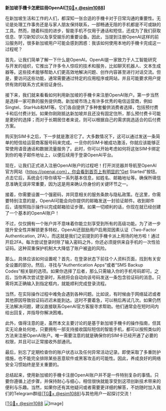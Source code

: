 **新加坡手機卡怎麽註冊OpenAI[[TG💪+ @esim1088](https://t.me/s/esim1088)]**

在新加坡生活和工作的人们，都深知一张合适的手機卡对于日常沟通的重要性。无论是处理工作事务还是与家人朋友保持联系，一部畅通无阻的手机都是不可或缺的工具。然而，随着科技的进步，智能手机不仅用于通话和短信，还成为了我们获取信息、学习新知识以及享受娱乐的重要设备。因此，当提到注册OpenAI这样的前沿服务时，很多新加坡用户可能会感到困惑：我该如何使用本地的手機卡完成这一过程呢？

首先，让我们简单了解一下什么是OpenAI。OpenAI是一家致力于人工智能研究与开发的组织，它推出了许多令人惊叹的技术和服务，比如聊天机器人、文本生成器等。这些技术能够帮助人们更高效地解决问题、创作内容甚至进行对话交流。但是，要访问这些功能，通常需要通过特定的应用程序或网站，并且可能要求用户提供有效的联系方式来验证身份。

接下来，我们就来看看如何利用新加坡的手機卡来注册OpenAI账户。第一步当然是选择一家可靠的服务提供商。新加坡市场上有许多优秀的电信运营商，例如Singtel、StarHub和M1等。它们各自提供了多种套餐供消费者选择，包括预付费卡和后付费计划。如果你刚刚抵达新加坡并且还没有固定住所，那么预付费卡可能是更好的选择；而对于长期居住者来说，则可以根据自己的需求挑选适合的后付费方案。

购买到SIM卡之后，下一步就是激活它了。大多数情况下，这可以通过发送一条简单的短信给运营商客服号码来完成。一旦你的SIM卡被成功激活，你就应该能够正常使用语音通话和数据流量服务了。此时，你可以开始考虑如何将这张SIM卡绑定到你的电子邮件地址上，以便后续用于登录OpenAI平台。

现在，让我们正式进入注册OpenAI账户的过程吧！打开浏览器并导航至OpenAI官方网站（https://openai.com），你会看到首页上有明显的“Get Started”按钮。点击它后，系统会引导你填写一系列基本信息，如姓名、邮箱地址等。确保所填信息准确无误非常重要，因为这是用来确认你身份的关键环节之一。

接着，你需要设置一个强密码，并同意相关的服务条款与隐私政策。在这里，你需要特别注意的是，OpenAI可能会向你提供的邮箱发送一封验证邮件。收到邮件后，请按照指示操作以完成邮箱验证步骤。如果一切顺利的话，你现在就已经创建了一个基本的OpenAI账户！

不过，仅仅拥有一个账户并不意味着你能立刻享受到所有的高级功能。为了进一步提升安全性并解锁更多特权，OpenAI还鼓励用户启用双因素认证（Two-Factor Authentication, 2FA）。而这就是我们之前提到的手機卡派上用场的地方啦！通过开启2FA，每次尝试登录时除了输入密码之外，你还必须提供来自手机的一次性验证码。这种双重保护机制大大降低了账户被盗的风险。

那么，具体应该如何设置呢？首先，在登录状态下前往个人资料页面，找到有关安全设置的部分。然后，寻找与“Authentication Apps”或者“SMS Backup Codes”相关联的选项。如果你选择了后者，那么只需输入你的手机号码即可。之后，当你再次尝试登录时，系统将会自动向该号码发送一条包含验证码的消息。只需将其正确输入到指定框内，就能顺利完成登录流程。

当然，在实际操作过程中难免会遇到各种问题。比如说，有时候由于网络延迟或者其他原因导致验证码迟迟未能到达。这时不要着急，可以稍后再试几次。如果仍然无法解决问题，建议直接联系OpenAI官方客服寻求帮助。他们通常会在短时间内给出回复，并指导你解决困难。

此外，值得注意的是，虽然本文主要讨论的是基于新加坡手機卡的操作指南，但其实无论身处何地，只要拥有一部支持接收国际短信的智能手机，都可以按照类似的方法来注册OpenAI账户。唯一需要注意的就是确保你的SIM卡已经开通了必要的权限，并且可以正常接收外部通讯。

最后，别忘了定期检查你的账户状态以及任何异常活动记录。即使采取了多重防护措施，也不能完全排除某些恶意软件或黑客攻击的可能性。因此，养成良好的网络安全习惯始终是至关重要的。

总结起来，使用新加坡的手機卡注册OpenAI账户并不是一件特别复杂的事情。只要你遵循上述步骤，并保持耐心与细心，相信很快就能享受到这项创新技术带来的便利与乐趣。当然，如果你还有其他疑问或者需要更详细的解答，不妨随时加入我们的Telegram群组[[TG💪+ @esim1088](https://t.me/s/esim1088)]与其他用户一起探讨交流！

[[TG💪+ @esim1088](https://t.me/s/esim1088) ![Image](https://i.postimg.cc/4NQfJmqS/Snipaste-2025-05-13-00-14-12.png)]